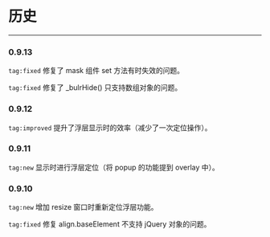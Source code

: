 # 历史

---

### 0.9.13

`tag:fixed` 修复了 mask 组件 set 方法有时失效的问题。

`tag:fixed` 修复了 _bulrHide() 只支持数组对象的问题。

### 0.9.12

`tag:improved` 提升了浮层显示时的效率（减少了一次定位操作）。

### 0.9.11

`tag:new` 显示时进行浮层定位（将 popup 的功能提到 overlay 中）。

### 0.9.10

`tag:new` 增加 resize 窗口时重新定位浮层功能。

`tag:fixed` 修复 align.baseElement 不支持 jQuery 对象的问题。

